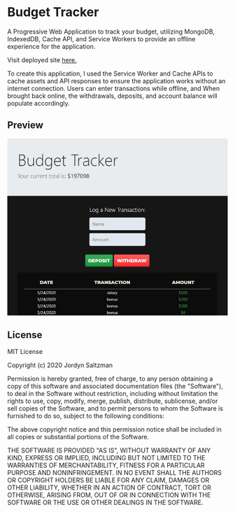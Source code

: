# Budget Tracker

A Progressive Web Application to track your budget, utilizing MongoDB, IndexedDB, Cache API, and Service Workers to provide an offline experience for the application.

Visit deployed site [here.](https://jordyns-budget-tracker.herokuapp.com/)

To create this application, I used the Service Worker and Cache APIs to cache assets and API responses to ensure the application works without an internet connection. Users can enter transactions while offline, and When brought back online, the withdrawals, deposits, and account balance will populate accordingly.

## Preview

![screenshot](public/assets/images/budget-tracker-screenshot.JPG)


## License

MIT License

Copyright (c) 2020 Jordyn Saltzman

Permission is hereby granted, free of charge, to any person obtaining a copy
of this software and associated documentation files (the "Software"), to deal
in the Software without restriction, including without limitation the rights
to use, copy, modify, merge, publish, distribute, sublicense, and/or sell
copies of the Software, and to permit persons to whom the Software is
furnished to do so, subject to the following conditions:

The above copyright notice and this permission notice shall be included in all
copies or substantial portions of the Software.

THE SOFTWARE IS PROVIDED "AS IS", WITHOUT WARRANTY OF ANY KIND, EXPRESS OR
IMPLIED, INCLUDING BUT NOT LIMITED TO THE WARRANTIES OF MERCHANTABILITY,
FITNESS FOR A PARTICULAR PURPOSE AND NONINFRINGEMENT. IN NO EVENT SHALL THE
AUTHORS OR COPYRIGHT HOLDERS BE LIABLE FOR ANY CLAIM, DAMAGES OR OTHER
LIABILITY, WHETHER IN AN ACTION OF CONTRACT, TORT OR OTHERWISE, ARISING FROM,
OUT OF OR IN CONNECTION WITH THE SOFTWARE OR THE USE OR OTHER DEALINGS IN THE
SOFTWARE.
